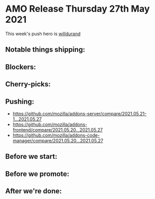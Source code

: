 # AMO Release Thursday 27th May 2021

This week's push hero is [willdurand](https://github.com/willdurand)

## Notable things shipping:

## Blockers:

## Cherry-picks:

## Pushing:

- https://github.com/mozilla/addons-server/compare/2021.05.21-1...2021.05.27
- https://github.com/mozilla/addons-frontend/compare/2021.05.20...2021.05.27
- https://github.com/mozilla/addons-code-manager/compare/2021.05.20...2021.05.27

## Before we start:

## Before we promote:

## After we're done:
